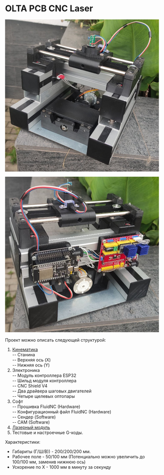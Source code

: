 # OLTA PCB CNC Laser

<p align="center">
 <img width="700px" src="src/Перед.jpg" alt="qr"/>
</p>

<p align="center">
 <img width="700px" src="src/Зад.jpg" alt="qr"/>
</p>

Проект можно описать следующей структурой:
1. [Кинематика](https://github.com/ufrs12/OLTA-PCB-CNC-Laser/tree/main/Cinematics)  
   -- Станина  
   -- Верхняя ось (X)  
   -- Нижняя ось (Y)  
2. Электроника  
   -- Модуль контроллера ESP32  
   -- Шильд модуля контроллера  
   -- CNC Shield V4  
   -- Два драйвера шаговых двигателей  
   -- Четыре щелевых оптопары 
3. Софт  
   -- Прошивка FluidNC (Hardware)  
   -- Конфигурационный файл FluidNC (Hardware)  
   -- Сендер (Software)  
   -- CAM  (Software)
4. [Лазерный модуль](https://github.com/ufrs12/OLTA-PCB-CNC-Laser/tree/main/Laser)
5. Тестовые и настроечные G-коды.

Характеристики:
- Габариты (Г/Ш/В)) - 200/200/200 мм.
- Рабочее поле - 50/100 мм (Потенциально можно увеличить до 100/100 мм, заменив нижнюю ось)
- Ускорение по X - 1000 мм в минуту за секунду
